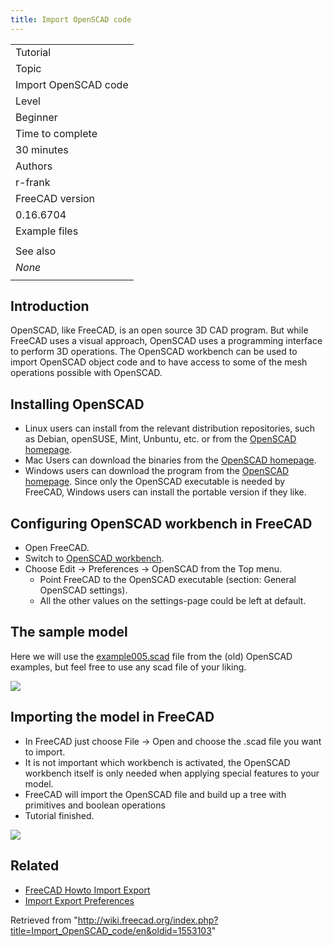 ```yaml
---
title: Import OpenSCAD code
---
```


|                      |
| -------------------- |
| Tutorial             |
| Topic                |
| Import OpenSCAD code |
| Level                |
| Beginner             |
| Time to complete     |
| 30 minutes           |
| Authors              |
| r-frank              |
| FreeCAD version      |
| 0.16.6704            |
| Example files        |
|                      |
| See also             |
| _None_               |
|                      |

## Introduction

OpenSCAD, like FreeCAD, is an open source 3D CAD program. But while FreeCAD uses a visual approach, OpenSCAD uses a programming interface to perform 3D operations. The OpenSCAD workbench can be used to import OpenSCAD object code and to have access to some of the mesh operations possible with OpenSCAD.

## Installing OpenSCAD

- Linux users can install from the relevant distribution repositories, such as Debian, openSUSE, Mint, Unbuntu, etc. or from the [OpenSCAD homepage](http://www.openscad.org/).
- Mac Users can download the binaries from the [OpenSCAD homepage](http://www.openscad.org/).
- Windows users can download the program from the [OpenSCAD homepage](http://www.openscad.org/). Since only the OpenSCAD executable is needed by FreeCAD, Windows users can install the portable version if they like.

## Configuring OpenSCAD workbench in FreeCAD

- Open FreeCAD.
- Switch to [OpenSCAD workbench](/OpenSCAD_Workbench "OpenSCAD Workbench").
- Choose Edit → Preferences → OpenSCAD from the Top menu.
  - Point FreeCAD to the OpenSCAD executable (section: General OpenSCAD settings).
  - All the other values on the settings-page could be left at default.

## The sample model

Here we will use the [example005.scad](https://github.com/openscad/openscad/blob/master/examples/Old/example005.scad) file from the (old) OpenSCAD examples, but feel free to use any scad file of your liking.

![](/images/TutorialOpenSCAD_SampleFile.jpg)

## Importing the model in FreeCAD

- In FreeCAD just choose File → Open and choose the .scad file you want to import.
- It is not important which workbench is activated, the OpenSCAD workbench itself is only needed when applying special features to your model.
- FreeCAD will import the OpenSCAD file and build up a tree with primitives and boolean operations
- Tutorial finished.

![](/images/TutorialOpenSCAD_ImportFile.jpg)

## Related

- [FreeCAD Howto Import Export](/FreeCAD_Howto_Import_Export "FreeCAD Howto Import Export")
- [Import Export Preferences](/Import_Export_Preferences "Import Export Preferences")

Retrieved from "<http://wiki.freecad.org/index.php?title=Import_OpenSCAD_code/en&oldid=1553103>"
